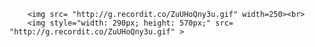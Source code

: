         
        <img src= "http://g.recordit.co/ZuUHoQny3u.gif" width=250><br>
        <img style="width: 290px; height: 570px;" src= "http://g.recordit.co/ZuUHoQny3u.gif" >
